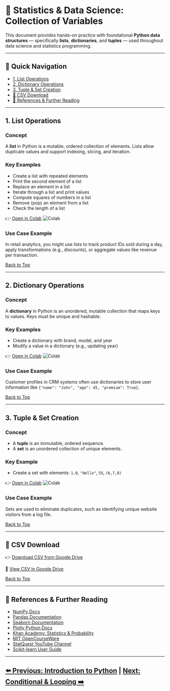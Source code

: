 
# 🧠 Statistics & Data Science: Collection of Variables

This document provides hands-on practice with foundational **Python data structures** — specifically **lists**, **dictionaries**, and **tuples** — used throughout data science and statistics programming.

---

## 📌 Quick Navigation

- [1. List Operations](#1-list-operations)
- [2. Dictionary Operations](#2-dictionary-operations)
- [3. Tuple & Set Creation](#3-tuple--set-creation)
- [📂 CSV Download](#csv-download)
- [🔗 References & Further Reading](#references--further-reading)

---

## 1. List Operations

### Concept

A **list** in Python is a mutable, ordered collection of elements. Lists allow duplicate values and support indexing, slicing, and iteration.

### Key Examples

- Create a list with repeated elements
- Print the second element of a list
- Replace an element in a list
- Iterate through a list and print values
- Compute squares of numbers in a list
- Remove (pop) an element from a list
- Check the length of a list

👉 [Open in Colab](https://colab.research.google.com/drive/1C-XbbCYXTUqKGtG6H60v9yQ_QNZRns4m?usp=sharing)
![Colab](https://colab.research.google.com/assets/colab-badge.svg)

### Use Case Example

In retail analytics, you might use lists to track product IDs sold during a day, apply transformations (e.g., discounts), or aggregate values like revenue per transaction.

[Back to Top](#-quick-navigation)

---

## 2. Dictionary Operations

### Concept

A **dictionary** in Python is an unordered, mutable collection that maps keys to values. Keys must be unique and hashable.

### Key Examples

- Create a dictionary with brand, model, and year
- Modify a value in a dictionary (e.g., updating year)

👉 [Open in Colab](https://colab.research.google.com/drive/1C-XbbCYXTUqKGtG6H60v9yQ_QNZRns4m?usp=sharing)
![Colab](https://colab.research.google.com/assets/colab-badge.svg)

### Use Case Example

Customer profiles in CRM systems often use dictionaries to store user information like `{"name": "John", "age": 45, "premium": True}`.

[Back to Top](#-quick-navigation)

---

## 3. Tuple & Set Creation

### Concept

- A **tuple** is an immutable, ordered sequence.
- A **set** is an unordered collection of unique elements.

### Key Example

- Create a set with elements: `1.0`, `"Hello"`, `55`, `(6,7,8)`

👉 [Open in Colab](https://colab.research.google.com/drive/1C-XbbCYXTUqKGtG6H60v9yQ_QNZRns4m?usp=sharing)
![Colab](https://colab.research.google.com/assets/colab-badge.svg)

### Use Case Example

Sets are used to eliminate duplicates, such as identifying unique website visitors from a log file.

[Back to Top](#-quick-navigation)

---

## 📂 CSV Download

👉 [Download CSV from Google Drive](https://drive.google.com/uc?export=download&id=1yuiE5geF2jEjWmwV4Ye2jdKOqGYHsIP6)

📎 [View CSV in Google Drive](https://drive.google.com/file/d/1yuiE5geF2jEjWmwV4Ye2jdKOqGYHsIP6/view)

[Back to Top](#-quick-navigation)

---

## 🔗 References & Further Reading

- [NumPy Docs](https://numpy.org/doc/)
- [Pandas Documentation](https://pandas.pydata.org/docs/)
- [Seaborn Documentation](https://seaborn.pydata.org/)
- [Plotly Python Docs](https://plotly.com/python/)
- [Khan Academy: Statistics & Probability](https://www.khanacademy.org/math/statistics-probability)
- [MIT OpenCourseWare](https://ocw.mit.edu/)
- [StatQuest YouTube Channel](https://www.youtube.com/user/joshstarmer)
- [Scikit-learn User Guide](https://scikit-learn.org/stable/user_guide.html)

---
[⬅️ Previous: Introduction to Python](01-introduciton-python.md) | [Next: Conditional & Looping ➡️](03-conditional-looping.md) 
--- 